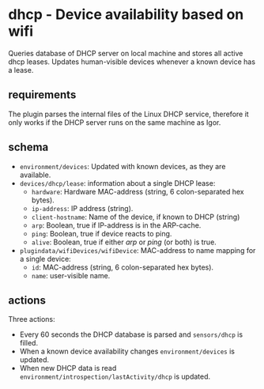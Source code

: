 # dhcp - Device availability based on wifi

Queries database of DHCP server on local machine and stores all active dhcp leases. Updates human-visible devices whenever a known device has a lease.

## requirements

The plugin parses the internal files of the Linux DHCP service, therefore it only works if the DHCP server runs on the same machine as Igor.

## schema

* `environment/devices`: Updated with known devices, as they are available.
* `devices/dhcp/lease`: information about a single DHCP lease:
	* `hardware`: Hardware MAC-address (string, 6 colon-separated hex bytes).
	* `ip-address`: IP address (string).
	* `client-hostname`: Name of the device, if known to DHCP (string)
	* `arp`: Boolean, true if IP-address is in the ARP-cache.
	* `ping`: Boolean, true if device reacts to ping.
	* `alive`: Boolean, true if either _arp_ or _ping_ (or both) is true.
* `plugindata/wifiDevices/wifiDevice`: MAC-address to name mapping for a single device:
	* `id`: MAC-address (string, 6 colon-separated hex bytes).
	* `name`: user-visible name.

## actions

Three actions:

* Every 60 seconds the DHCP database is parsed and `sensors/dhcp` is filled.
* When a known device availability changes `environment/devices` is updated.
* When new DHCP data is read `environment/introspection/lastActivity/dhcp` is updated. 